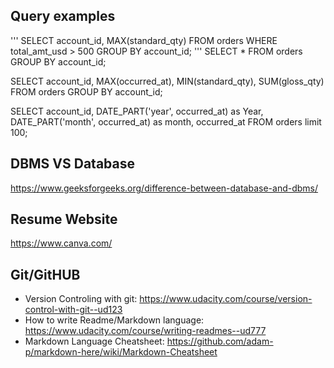 
## Query examples
'''
SELECT account_id, MAX(standard_qty)
FROM orders
WHERE total_amt_usd > 500
GROUP BY account_id;
'''
SELECT *
FROM orders
GROUP BY account_id;

SELECT  account_id,
		MAX(occurred_at),
		MIN(standard_qty),
        SUM(gloss_qty)
FROM orders
GROUP BY account_id;


SELECT 	account_id,
		DATE_PART('year', occurred_at) as Year,
        DATE_PART('month', occurred_at) as month,
        occurred_at
FROM orders
limit 100;

## DBMS VS Database
https://www.geeksforgeeks.org/difference-between-database-and-dbms/

## Resume Website
https://www.canva.com/

## Git/GitHUB
- Version Controling with git: https://www.udacity.com/course/version-control-with-git--ud123
- How to write Readme/Markdown language: https://www.udacity.com/course/writing-readmes--ud777
- Markdown Language Cheatsheet: https://github.com/adam-p/markdown-here/wiki/Markdown-Cheatsheet
